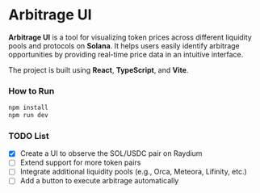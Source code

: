 # Arbitrage UI

**Arbitrage UI** is a tool for visualizing token prices across different liquidity pools and protocols on **Solana**. It helps users easily identify arbitrage opportunities by providing real-time price data in an intuitive interface.

The project is built using **React**, **TypeScript**, and **Vite**.

### How to Run

```bash
npm install
npm run dev
```

### TODO List

- [x] Create a UI to observe the SOL/USDC pair on Raydium
- [ ] Extend support for more token pairs
- [ ] Integrate additional liquidity pools (e.g., Orca, Meteora, Lifinity, etc.)
- [ ] Add a button to execute arbitrage automatically
